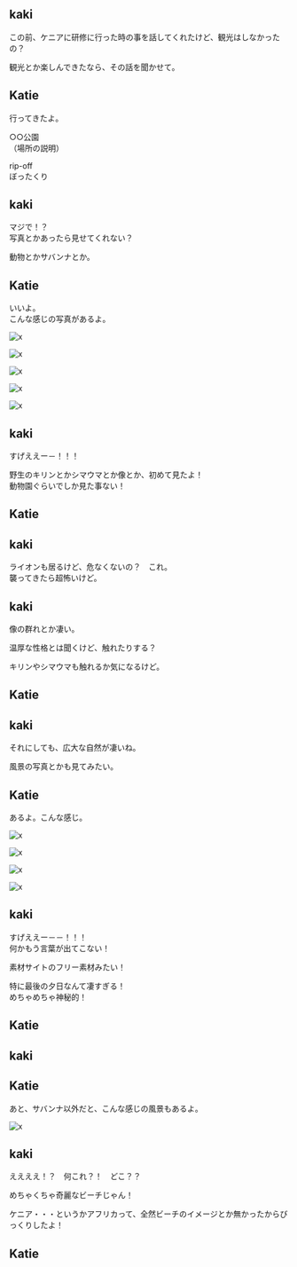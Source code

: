 ## kaki
この前、ケニアに研修に行った時の事を話してくれたけど、観光はしなかったの？

観光とか楽しんできたなら、その話を聞かせて。

## Katie
行ってきたよ。

○○公園  
（場所の説明）  

rip-off  
ぼったくり  

## kaki
マジで！？  
写真とかあったら見せてくれない？  

動物とかサバンナとか。  

## Katie
いいよ。  
こんな感じの写真があるよ。  

![x](assets/Kenya_animal_01.jpg)  

![x](assets/Kenya_animal_02.jpg)  

![x](assets/Kenya_animal_03.jpg)  

![x](assets/Kenya_animal_04.jpg)  

![x](assets/Kenya_animal_05.jpg)  

## kaki
すげええー－！！！

野生のキリンとかシマウマとか像とか、初めて見たよ！  
動物園ぐらいでしか見た事ない！

## Katie


## kaki
ライオンも居るけど、危なくないの？　これ。  
襲ってきたら超怖いけど。  

## kaki
像の群れとか凄い。

温厚な性格とは聞くけど、触れたりする？  

キリンやシマウマも触れるか気になるけど。  

## Katie


## kaki
それにしても、広大な自然が凄いね。  

風景の写真とかも見てみたい。

## Katie
あるよ。こんな感じ。  

![x](assets/Kenya_view_01.jpg)  

![x](assets/Kenya_view_02.jpg)  

![x](assets/Kenya_view_03.jpg)  

![x](assets/Kenya_view_04.jpg)  


## kaki
すげええー－－！！！  
何かもう言葉が出てこない！  

素材サイトのフリー素材みたい！  

特に最後の夕日なんて凄すぎる！  
めちゃめちゃ神秘的！  

## Katie


## kaki


## Katie
あと、サバンナ以外だと、こんな感じの風景もあるよ。  

![x](assets/Kenya_view_05.jpg)  


## kaki
ええええ！？　何これ？！　どこ？？  

めちゃくちゃ奇麗なビーチじゃん！

ケニア・・・というかアフリカって、全然ビーチのイメージとか無かったからびっくりしたよ！


## Katie

